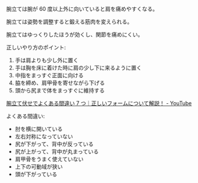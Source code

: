 腕立ては腕が 60 度以上外に向いていると肩を痛めやすくなる。

腕立ては姿勢を調整すると鍛える筋肉を変えられる。

腕立てはゆっくりしたほうが効くし、関節を痛めにくい。

正しいやり方のポイント:

1. 手は肩よりも少し外に置く
2. 手は胸を床に着けた時に肩の少し下に来るように置く
3. 中指をまっすぐ正面に向ける
4. 脇を締め、肩甲骨を寄せながら下げる
5. 頭から尻まで体をまっすぐに維持する

[腕立て伏せでよくある間違い 7 つ｜正しいフォームについて解説！ - YouTube](https://youtube.com/watch?v=NS4Rta4mFWQ&si=UuAu8nVGqpu8fLCL)

よくある間違い:

- 肘を横に開いている
- 左右対称になっていない
- 尻が下がって、背中が反っている
- 尻が上がって、背中が丸まっている
- 肩甲骨をうまく使えていない
- 上下の可動域が狭い
- 頭が下がっている
